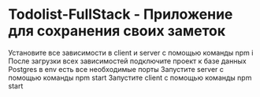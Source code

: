 # Todolist-FullStack - Приложение для сохранения своих заметок

Установите все зависимости в client и server с помощью команды npm i
После загрузки всех зависимостей подключите проект к базе данных Postgres в env есть все необходимые порты
Запустите server с помощью команды npm start
Запустите client с помощью команды npm start
